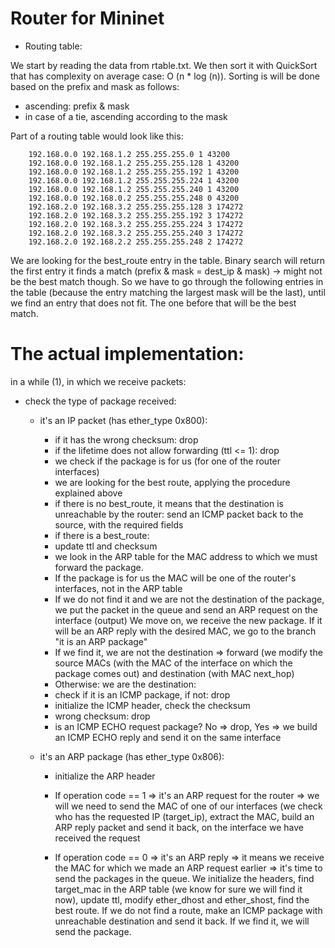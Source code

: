 # Router for Mininet

- Routing table:

We start by reading the data from rtable.txt. We then sort it with
QuickSort that has complexity on average case: O (n * log (n)). Sorting is
will be done based on the prefix and mask as follows:

* ascending: prefix & mask
* in case of a tie, ascending according to the mask

Part of a routing table would look like this:


`    192.168.0.0 192.168.1.2 255.255.255.0 1 43200`\
`    192.168.0.0 192.168.1.2 255.255.255.128 1 43200`\
`    192.168.0.0 192.168.1.2 255.255.255.192 1 43200`\
`    192.168.0.0 192.168.1.2 255.255.255.224 1 43200`\
`    192.168.0.0 192.168.1.2 255.255.255.240 1 43200`\
`    192.168.0.0 192.168.0.2 255.255.255.248 0 43200`\
`    192.168.2.0 192.168.3.2 255.255.255.128 3 174272`\
`    192.168.2.0 192.168.3.2 255.255.255.192 3 174272`\
`    192.168.2.0 192.168.3.2 255.255.255.224 3 174272`\
`    192.168.2.0 192.168.3.2 255.255.255.240 3 174272`\
`    192.168.2.0 192.168.2.2 255.255.255.248 2 174272`


We are looking for the best_route entry in the table.
Binary search will return the first entry it finds a match
(prefix & mask = dest_ip & mask) -> might not be the best match though.
So we have to go through the following entries in the table
(because the entry matching the largest mask
will be the last), until we find an entry that does not fit.
The one before that will be the best match.

# The actual implementation:

in a while (1), in which we receive packets:

* check the type of package received:

    - it's an IP packet (has ether_type 0x800):

        - if it has the wrong checksum: drop
        - if the lifetime does not allow forwarding (ttl <= 1): drop
        - we check if the package is for us (for one of the router interfaces)
        - we are looking for the best route, applying the procedure explained above
        * if there is no best_route, it means that the destination is
        unreachable by the router: send an ICMP packet
        back to the source, with the required fields
        * if there is a best_route:
        - update ttl and checksum
        - we look in the ARP table for the MAC address to which we must forward the package.
        * If the package is for us the MAC will be one of the router's interfaces, 
        not in the ARP table
        * If we do not find it and we are not the destination of the package,
        we put the packet in the queue and send an ARP request on the interface (output)
        We move on, we receive the new package. If it will be an ARP
        reply with the desired MAC, we go to the branch "it is an ARP package"
        * If we find it, we are not the destination => forward
        (we modify the source MACs (with the MAC of the interface on which the package comes out) and
        destination (with MAC next_hop)
        * Otherwise: we are the destination:
        - check if it is an ICMP package, if not: drop
        - initialize the ICMP header, check the checksum
        - wrong checksum: drop
        - is an ICMP ECHO request package? No => drop, Yes =>
        we build an ICMP ECHO reply and send it on the same interface


    - it's an ARP package (has ether_type 0x806):

        - initialize the ARP header

        * If operation code == 1 => it's an ARP request for the router => we will
        we need to send the MAC of one of our interfaces (we check who has the
        requested IP (target_ip), extract the MAC, build
        an ARP reply packet and send it back, on the interface we have
        received the request

        * If operation code == 0 => it's an ARP reply => it means we receive the
        MAC for which we made an ARP request earlier => it's time to send
        the packages in the queue. We initialize the headers, find
        target_mac in the ARP table (we know for sure we will find it now), update ttl,
        modify ether_dhost and ether_shost, find the best route. If we do not find a route,
        make an ICMP package with unreachable destination and send it
        back. If we find it, we will send the package.

